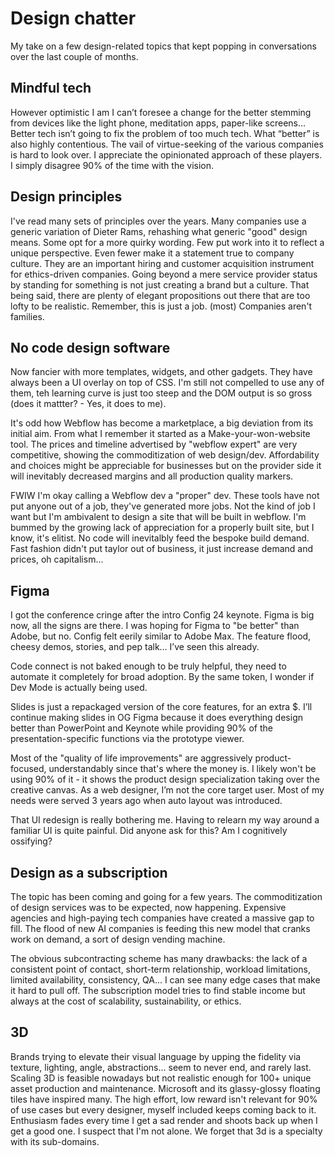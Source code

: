 # Design chatter

My take on a few design-related topics that kept popping in conversations over the last couple of months.

## Mindful tech
However optimistic I am I can’t foresee a change for the better stemming from devices like the light phone, meditation apps, paper-like screens… Better tech isn’t going to fix the problem of too much tech. What “better” is also highly contentious. The vail of virtue-seeking of the various companies is hard to look over. I appreciate the opinionated approach of these players. I simply disagree 90% of the time with the vision.

## Design principles
I've read many sets of principles over the years. Many companies use a generic variation of Dieter Rams, rehashing what generic "good" design means. Some opt for a more quirky wording. Few put work into it to reflect a unique perspective. Even fewer make it a statement true to company culture. They are an important hiring and customer acquisition instrument for ethics-driven companies. Going beyond a mere service provider status by standing for something is not just creating a brand but a culture. That being said, there are plenty of elegant propositions out there that are too lofty to be realistic. Remember, this is just a job. (most) Companies aren't families.

## No code design software
Now fancier with more templates, widgets, and other gadgets. They have always been a UI overlay on top of CSS. I'm still not compelled to use any of them, teh learning curve is just too steep and the DOM output is so gross (does it mattter? - Yes, it does to me).

It's odd how Webflow has become a marketplace, a big deviation from its initial aim. From what I remember it started as a Make-your-won-website tool. The prices and timeline advertised by "webflow expert" are very competitive, showing the commoditization of web design/dev. Affordability and choices might be appreciable for businesses but on the provider side it will inevitably decreased margins and all production quality markers.

FWIW I'm okay calling a Webflow dev a "proper" dev. These tools have not put anyone out of a job, they've generated more jobs. Not the kind of job I want but I'm ambivalent to design a site that will be built in webflow. I'm bummed by the growing lack of appreciation for a properly built site, but I know, it's elitist. No code will inevitalbly feed the bespoke build demand. Fast fashion didn't put taylor out of business, it just increase demand and prices, oh capitalism...

## Figma
I got the conference cringe after the intro Config 24 keynote. Figma is big now, all the signs are there. I was hoping for Figma to "be better" than Adobe, but no. Config felt eerily similar to Adobe Max. The feature flood, cheesy demos, stories, and pep talk… I’ve seen this already. 

Code connect is not baked enough to be truly helpful, they need to automate it completely for broad adoption. By the same token, I wonder if Dev Mode is actually being used. 

Slides is just a repackaged version of the core features, for an extra $. I’ll continue making slides in OG Figma because it does everything design better than PowerPoint and Keynote while providing 90% of the presentation-specific functions via the prototype viewer.

Most of the "quality of life improvements" are aggressively product-focused, understandably since that's where the money is. I likely won't be using 90% of it - it shows the product design specialization taking over the creative canvas. As a web designer, I’m not the core target user. Most of my needs were served 3 years ago when auto layout was introduced.

That UI redesign is really bothering me. Having to relearn my way around a familiar UI is quite painful. Did anyone ask for this? Am I cognitively ossifying?

## Design as a subscription
The topic has been coming and going for a few years. The commoditization of design services was to be expected, now happening. Expensive agencies and high-paying tech companies have created a massive gap to fill. The flood of new AI companies is feeding this new model that cranks work on demand, a sort of design vending machine.

The obvious subcontracting scheme has many drawbacks: the lack of a consistent point of contact, short-term relationship, workload limitations, limited availability, consistency, QA... I can see many edge cases that make it hard to pull off. The subscription model tries to find stable income but always at the cost of scalability, sustainability, or ethics.

## 3D
Brands trying to elevate their visual language by upping the fidelity via texture, lighting, angle, abstractions… seem to never end, and rarely last. Scaling 3D is feasible nowadays but not realistic enough for 100+ unique asset production and maintenance. Microsoft and its glassy-glossy floating tiles have inspired many. The high effort, low reward isn't relevant for 90% of use cases but every designer, myself included keeps coming back to it. Enthusiasm fades every time I get a sad render and shoots back up when I get a good one. I suspect that I'm not alone. We forget that 3d is a specialty with its sub-domains. 
